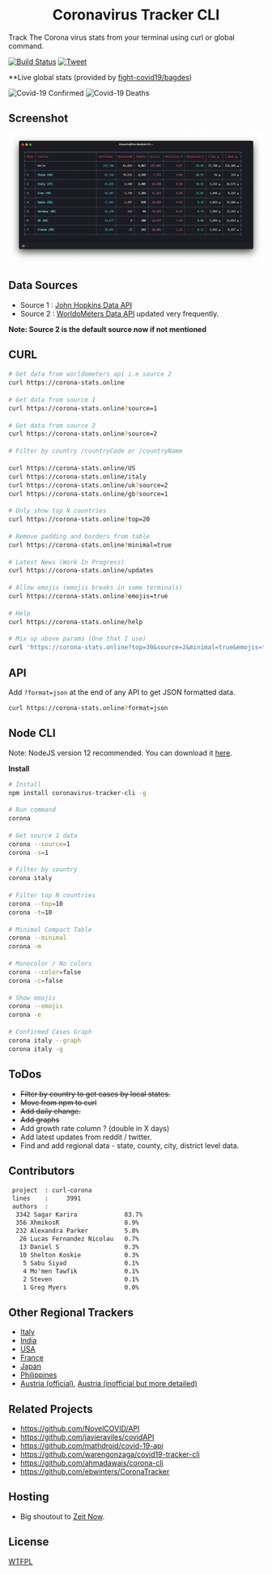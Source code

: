 <h1 align="center">
    Coronavirus Tracker CLI
</h1>

Track The Corona virus stats from your terminal using curl or global command.

[![Build Status](https://github.com/sagarkarira/coronavirus-tracker-cli/workflows/Tests/badge.svg)](https://github.com/sagarkarira/coronavirus-tracker-cli/actions?workflow=Tests)
[![Tweet](https://img.shields.io/twitter/url?style=social&url=https%3A%2F%2Fgithub.com%2Fsagarkarira%2Fcoronavirus-tracker-cli%2F)](https://img.shields.io/twitter/url?style=social&url=https%3A%2F%2Fgithub.com%2Fsagarkarira%2Fcoronavirus-tracker-cli%2F)


**Live global stats (provided by [fight-covid19/bagdes](https://github.com/fight-covid19/bagdes))

![Covid-19 Confirmed](https://covid19-badges.herokuapp.com/confirmed/latest)
![Covid-19 Deaths](https://covid19-badges.herokuapp.com/deaths/latest)

## Screenshot

![Preview](./preview.png)

## Data Sources

* Source 1 : [John Hopkins Data API](https://github.com/ExpDev07/coronavirus-tracker-api)
* Source 2 : [WorldoMeters Data API](https://github.com/NovelCOVID/API/) updated very frequently.

**Note: Source 2 is the default source now if not mentioned**

## CURL

```sh
# Get data from worldometers api i.e source 2
curl https://corona-stats.online

# Get data from source 1
curl https://corona-stats.online?source=1

# Get data from source 2
curl https://corona-stats.online?source=2

# Filter by country /countryCode or /countryName

curl https://corona-stats.online/US 
curl https://corona-stats.online/italy
curl https://corona-stats.online/uk?source=2
curl https://corona-stats.online/gb?source=1

# Only show top N countries
curl https://corona-stats.online?top=20

# Remove padding and borders from table
curl https://corona-stats.online?minimal=true

# Latest News (Work In Progress)
curl https://corona-stats.online/updates

# Allow emojis (emojis breaks in some terminals)
curl https://corona-stats.online?emojis=true

# Help
curl https://corona-stats.online/help

# Mix up above params (One that I use)
curl 'https://corona-stats.online?top=30&source=2&minimal=true&emojis=true'

```

## API

Add `?format=json` at the end of any API to get JSON formatted data.

```sh
curl https://corona-stats.online?format=json
```

## Node CLI

Note: NodeJS version 12 recommended. You can download it [here](https://nodejs.org/en/download/).

**Install**

``` sh
# Install
npm install coronavirus-tracker-cli -g

# Run command
corona 

# Get source 1 data
corona --source=1
corona -s=1

# Filter by country
corona italy

# Filter top N countries
corona --top=10
corona -t=10

# Minimal Compact Table
corona --minimal
corona -m

# Monocolor / No colors
corona --color=false
corona -c=false

# Show emojis
corona --emojis
corona -e

# Confirmed Cases Graph
corona italy --graph
corona italy -g
```

## ToDos

* ~~Filter by country to get cases by local states.~~
* ~~Move from npm to curl~~
* ~~Add daily change.~~
* ~~Add graphs~~
* Add growth rate column ? (double in X days)
* Add latest updates from reddit / twitter.
* Find and add regional data - state, county, city, district level data.

## Contributors

```text
 project  : curl-corona
 lines    :     3991
 authors  :
  3342 Sagar Karira             83.7%
  356 XhmikosR                  8.9%
  232 Alexandra Parker          5.8%
   26 Lucas Fernandez Nicolau   0.7%
   13 Daniel S                  0.3%
   10 Shelton Koskie            0.3%
    5 Sabu Siyad                0.1%
    4 Mo'men Tawfik             0.1%
    2 Steven                    0.1%
    1 Greg Myers                0.0%
```

## Other Regional Trackers

* [Italy](https://opendatadpc.maps.arcgis.com/apps/opsdashboard/index.html#/b0c68bce2cce478eaac82fe38d4138b1)
* [India](https://www.covid19india.org/)
* [USA](https://www.npr.org/sections/health-shots/2020/03/16/816707182/map-tracking-the-spread-of-the-coronavirus-in-the-u-s)
* [France](https://veille-coronavirus.fr/)
* [Japan](https://covid19japan.com/)
* [Philippines](https://ncovtracker.doh.gov.ph/)
* [Austria (official)](https://info.gesundheitsministerium.at), [Austria (inofficial but more detailed)](https://covid19.spiessknafl.at)

## Related Projects

* <https://github.com/NovelCOVID/API>
* <https://github.com/javieraviles/covidAPI>
* <https://github.com/mathdroid/covid-19-api>
* <https://github.com/warengonzaga/covid19-tracker-cli>
* <https://github.com/ahmadawais/corona-cli>
* <https://github.com/ebwinters/CoronaTracker>

## Hosting

* Big shoutout to [Zeit Now](https://github.com/zeit/now).

## License

[WTFPL](http://www.wtfpl.net/)
